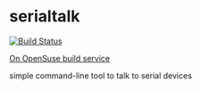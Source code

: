 # serialtalk
[![Build Status](https://travis-ci.org/BGO-OD/serialtalk.svg?branch=master)](https://travis-ci.org/BGO-OD/serialtalk)

[On OpenSuse build service](https://build.opensuse.org/package/show/home:JHannappel/serialtalk)

simple command-line tool to talk to serial devices


